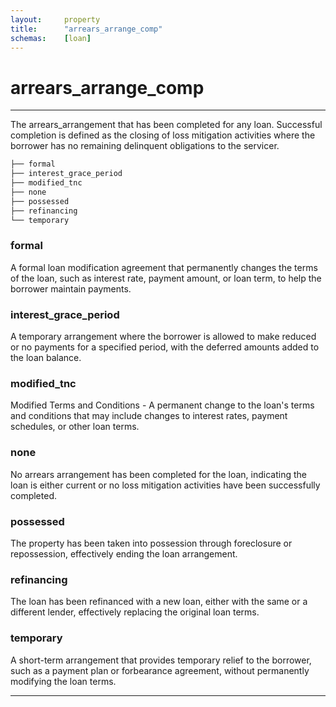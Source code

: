 ```yaml
---
layout:     property
title:      "arrears_arrange_comp"
schemas:    [loan]
---
```


# arrears_arrange_comp

---

The arrears_arrangement that has been completed for any loan. Successful completion is defined as the closing of loss mitigation activities where the borrower has no remaining delinquent obligations to the servicer.

```bash
├── formal
├── interest_grace_period
├── modified_tnc
├── none
├── possessed
├── refinancing
└── temporary
```

### formal
A formal loan modification agreement that permanently changes the terms of the loan, such as interest rate, payment amount, or loan term, to help the borrower maintain payments.

### interest_grace_period
A temporary arrangement where the borrower is allowed to make reduced or no payments for a specified period, with the deferred amounts added to the loan balance.

### modified_tnc
Modified Terms and Conditions - A permanent change to the loan's terms and conditions that may include changes to interest rates, payment schedules, or other loan terms.

### none
No arrears arrangement has been completed for the loan, indicating the loan is either current or no loss mitigation activities have been successfully completed.

### possessed
The property has been taken into possession through foreclosure or repossession, effectively ending the loan arrangement.

### refinancing
The loan has been refinanced with a new loan, either with the same or a different lender, effectively replacing the original loan terms.

### temporary
A short-term arrangement that provides temporary relief to the borrower, such as a payment plan or forbearance agreement, without permanently modifying the loan terms.

--- 